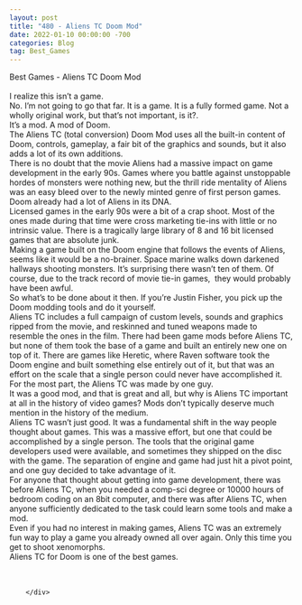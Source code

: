 ```yaml
---
layout: post
title: "480 - Aliens TC Doom Mod"
date: 2022-01-10 00:00:00 -700
categories: Blog
tag: Best_Games
---
```


<div class="blog-content">
				<div class="paragraph"><span><span>Best Games - Aliens TC Doom Mod</span></span><br><span></span><br><span><span>I realize this isn&rsquo;t a game.&nbsp;</span></span><br><span></span><span><span>No. I&rsquo;m not going to go that far. It is a game. It is a fully formed game. Not a wholly original work, but that&rsquo;s not important, is it?.&nbsp;</span></span><br><span></span><span><span>It&rsquo;s a mod. A mod of Doom.</span></span><br><span></span><span><span>The Aliens TC (total conversion) Doom Mod uses all the built-in content of Doom, controls, gameplay, a fair bit of the graphics and sounds, but it also adds a lot of its own additions.</span></span><br><span></span><span><span>There is no doubt that the movie Aliens had a massive impact on game development in the early 90s. Games where you battle against unstoppable hordes of monsters were nothing new, but the thrill ride mentality of Aliens was an easy bleed over to the newly minted genre of first person games. Doom already had a lot of Aliens in its DNA.</span></span><br><span></span><span><span>Licensed games in the early 90s were a bit of a crap shoot. Most of the ones made during that time were cross marketing tie-ins with little or no intrinsic value. There is a tragically large library of 8 and 16 bit licensed games that are absolute junk.</span></span><br><span></span><span><span>Making a game built on the Doom engine that follows the events of Aliens, seems like it would be a no-brainer. Space marine walks down darkened hallways shooting monsters. It&rsquo;s surprising there wasn&rsquo;t ten of them. Of course, due to the track record of movie tie-in games,&nbsp; they would probably have been awful.&nbsp;</span></span><br><span></span><span><span>So what&rsquo;s to be done about it then. If you&rsquo;re Justin Fisher, you pick up the Doom modding tools and do it yourself.</span></span><br><span></span><span><span>Aliens TC includes a full campaign of custom levels, sounds and graphics ripped from the movie, and reskinned and tuned weapons made to resemble the ones in the film. There had been game mods before Aliens TC, but none of them took the base of a game and built an entirely new one on top of it. There are games like Heretic, where Raven software took the Doom engine and built something else entirely out of it, but that was an effort on the scale that a single person could never have accomplished it. For the most part, the Aliens TC was made by one guy.</span></span><br><span></span><span><span>It was a good mod, and that is great and all, but why is Aliens TC important at all in the history of video games? Mods don&rsquo;t typically deserve much mention in the history of the medium.</span></span><br><span></span><span><span>Aliens TC wasn&rsquo;t just good. It was a fundamental shift in the way people thought about games. This was a massive effort, but one that could be accomplished by a single person. The tools that the original game developers used were available, and sometimes they shipped on the disc with the game. The separation of engine and game had just hit a pivot point, and one guy decided to take advantage of it.</span></span><br><span></span><span><span>For anyone that thought about getting into game development, there was before Aliens TC, when you needed a comp-sci degree or 10000 hours of bedroom coding on an 8bit computer, and there was after Aliens TC, when anyone sufficiently dedicated to the task could learn some tools and make a mod.</span></span><br><span></span><span><span>Even if you had no interest in making games, Aliens TC was an extremely fun way to play a game you already owned all over again. Only this time you get to shoot xenomorphs.</span></span><br><span></span><span><span>Aliens TC for Doom is one of the best games.</span></span><br><span></span><br>&#8203;</div>

		</div>
        